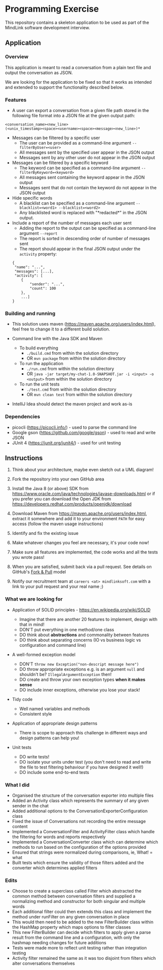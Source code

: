 Programming Exercise
====================

This repository contains a skeleton application to be used as part of the MindLink software development interview.

Application
-----------

### Overview

This application is meant to read a conversation from a plain text file and output the conversation as JSON.

We are looking for the application to be fixed so that it works as intended and extended to support the functionality described below.

### Features

* A user can export a conversation from a given file path stored in the following file format into a JSON file at the given output path:
```
<conversation_name><new_line>
(<unix_timestamp><space><username><space><message><new_line>)*
```
* Messages can be filtered by a specific user
    * The user can be provided as a command-line argument `--filterByUser=<user>`
    * All messages sent by the specified user appear in the JSON output
    * Messages sent by any other user do not appear in the JSON output
* Messages can be filtered by a specific keyword
    * The keyword can be specified as a command-line argument `--filterByKeyword=<keyword>`
    * All messages sent containing the keyword appear in the JSON output
    * Messages sent that do not contain the keyword do not appear in the JSON output
* Hide specific words
    * A blacklist can be specified as a command-line argument `--blacklist=<word1> --blacklist=<word2>`
    * Any blacklisted word is replaced with "\*redacted\*" in the JSON output.
* Include a report of the number of messages each user sent
    * Adding the report to the output can be specified as a command-line argument `--report`
    * The report is sorted in descending order of number of messages sent
    * The report should appear in the final JSON output under the `activity` property:
    ```
    {
     "name": "...",
     "messages": [...],
     "activity": [
        {
            "sender": "...",
            "count": 100
        },
        ...]
	}
    ```

### Building and running

* This solution uses maven (https://maven.apache.org/users/index.html), feel free to change it to a different build solution.

* Command line with the Java SDK and Maven
    - To build everything
        - `./build.cmd` from within the solution directory
        - OR `mvn package` from within the solution directory
    - To run the application
        - `./run.cmd` from within the solution directory
        - OR `java -jar target/my-chat-1.0-SNAPSHOT.jar -i <input> -o <output>` from within the solution directory
    - To run the unit tests
        - `./test.cmd` from within the solution directory
        - OR `mvn clean test` from within the solution directory

* IntelliJ Idea should detect the maven project and work as-is

### Dependencies

* picocli (https://picocli.info/) - used to parse the command line
* Google gson (https://github.com/google/gson) - used to read and write JSON
* JUnit 4 (https://junit.org/junit4/) - used for unit testing

Instructions
------------

1. Think about your architecture, maybe even sketch out a UML diagram!

2. Fork the repository into your own GitHub area

3. Install the Java 8 (or above) SDK from https://www.oracle.com/java/technologies/javase-downloads.html or if you prefer you can download the Open JDK from https://developers.redhat.com/products/openjdk/download

4. Download Maven from https://maven.apache.org/users/index.html, extract it somewhere and add it to your environment `PATH` for easy access (follow the maven usage instructions)

5. Identify and fix the existing issue

6. Make whatever changes you feel are necessary, it's your code now!

7. Make sure all features are implemented, the code works and all the tests you wrote pass!

8. When you are satisfied, submit back via a pull request. See details on GitHub's [Fork & Pull](https://help.github.com/articles/using-pull-requests) model

9. Notify our recruitment team at `careers <at> mindlinksoft.com` with a link to your pull request and your real name ;)

### What we are looking for

* Application of SOLID principles - https://en.wikipedia.org/wiki/SOLID
    * Imagine that there are another 20 features to implement, design with that in mind!
    * DON'T put everything in one method/one class
    * DO think about **abstractions** and commonality between features
    * DO think about separating concerns (IO vs business logic vs configuration and command line)

* A well-formed exception model
    * DON'T `throw new Exception("non-descript message here")`
    * DO throw appropriate exceptions e.g. is an argument `null` and shouldn't be? `IllegalArgumentException` then!
    * DO create and throw your own exception types **when it makes sense**
    * DO include inner exceptions, otherwise you lose your stack!

* Tidy code
    * Well named variables and methods
    * Consistent style

* Application of appropriate design patterns
    * There is scope to approach this challenge in different ways and design patterns can help you!

* Unit tests
    * DO write tests!
    * DO isolate your units under test (you don't need to read and write the file to test filtering behaviour if you have designed it well!)
    * DO include some end-to-end tests

### What I did
* Organised the structure of the conversation exporter into multiple files
* Added an Activity class which represents the summary of any given sender in the chat
* Added additional options to the ConversationExporterConfiguration class
* Fixed the issue of Conversations not recording the entire message content
* Implemented a ConversationFilter and ActivityFilter class which handle the filtering for words and reports respectively
* Implemented a ConversationConverter class which can determine which methods to run based on the configuration of the options provided
* Ensured that strings were normalized during comparisons, ie, What! = what
* Built tests which ensure the validity of those filters added and the converter which determines applied filters

### Edits
* Choose to create a superclass called Filter which abstracted the common method between conversation filters and supplied a normalizing method and constructor for both singular and multiple words
* Each additional filter could then extends this class and implement the method under runFilter on any given conversation in place
* This would then need to be added to the new FilterBuilder class within the HashMap property which maps options to filter classes
* This new FilterBuilder can decide which filters to apply given a parse result from the command line and a configuration, with only the hashmap needing changes for future additions
* Tests were made more to reflect unit testing rather than integration testing
* Activity filter remained the same as it was too disjoint from filters which alter conversations themselves